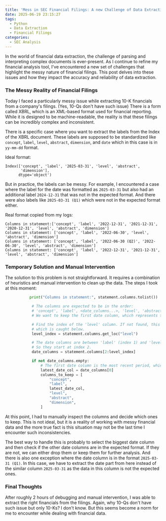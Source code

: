 ```yaml
---
title: 'Mess in SEC Financial Filings: A new Challenge of Data Extraction'
date: 2025-06-19 23:15:27
tags:
  - Python
  - Data Extraction
  - Financial Filings
categories:
  - SEC Analysis
---
```


In the world of financial data extraction, the challenge of parsing and interpreting complex documents is ever-present. As I continue to refine my financial analysis tool, I've encountered a new set of challenges that highlight the messy nature of financial filings. This post delves into these issues and how they impact the accuracy and reliability of data extraction.

<!-- more -->

### The Messy Reality of Financial Filings

Today I faced a particularly messy issue while extracting 10-K financials from a company's filings. (Yes, 10-Qs don't have such issue) There is a form called XBRL, which is an XML-based format used for financial reporting. While it is designed to be machine-readable, the reality is that these filings can be incredibly complex and inconsistent.

There is a specific case where you want to extract the labels from the Index of the XBRL document. These labels are supposed to be standardized like `concept`, `label`, `level`, `abstract`, `dimension`, and `date` which in this case is in `yy-mm-dd` format.

Ideal format:
```
Index(['concept', 'label', '2025-03-31', 'level', 'abstract',
       'dimension'],
      dtype='object')
```

But in practice, the labels can be messy. For example, I encountered a case where the label for the date was formatted as `2025-03-31` but also had an additional label `2024-12-31` that was not in the expected format. And there were also labels like `2025-03-31 (Q1)` which were not in the expected format either.

Real format copied from my logs:
```
Columns in statement:['concept', 'label', '2022-12-31', '2021-12-31', '2020-12-31', 'level', 'abstract', 'dimension']
Columns in statement: ['concept', 'label', '2022-06-30', 'level', 'abstract', 'dimension']
Columns in statement: ['concept', 'label', '2022-06-30 (Q2)', '2022-06-30', 'level', 'abstract', 'dimension']
Columns in statement: ['concept', 'label', '2022-12-31', '2021-12-31', 'level', 'abstract', 'dimension']
```


### Temporary Solution and Manual Intervention

The solution to this problem is not straightforward. It requires a combination of heuristics and manual intervention to clean up the data. The steps I took at this moment:

```python
           print("Columns in statement:", statement.columns.tolist())

            # The columns are expected to be in the order:
            # 'concept', 'label', <date_columns...>, 'level', 'abstract', 'dimension'
            # We want to keep the first date column, which represents the most recent period.

            # Find the index of the 'level' column. If not found, this will raise a KeyError,
            # which is caught below.
            level_index = statement.columns.get_loc("level")

            # The date columns are between 'label' (index 1) and 'level'.
            # So they start at index 2.
            date_columns = statement.columns[2:level_index]

            if not date_columns.empty:
                # The first date column is the most recent period, which is what we want.
                latest_date_col = date_columns[0]
                columns_to_keep = [
                    "concept",
                    "label",
                    latest_date_col,
                    "level",
                    "abstract",
                    "dimension",
                ]
```

At this point, I had to manually inspect the columns and decide which ones to keep. This is not ideal, but it is a reality of working with messy financial data and the more true fact is this situation may not be the last time I encounter such inconsistencies.

The best way to handle this is probably to select the biggest date column and then check if the other date columns are in the expected format. If they are not, we can either drop them or keep them for further analysis. And there is also one exception where the date column is in the format `2025-03-31 (Q1)`. In this case, we have to extract the date part from here instead of the similar column `2025-03-31` as the data in this column is not the expected ones.

### Final Thoughts

After roughly 2 hours of debugging and manual intervention, I was able to extract the right financials from the filings. Again, why 10-Qs don't have such issue but only 10-Ks? I don't know. But this seems become a norm for me to encounter while dealing with financial data.